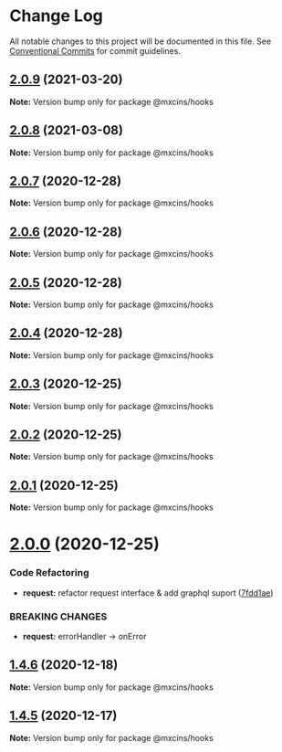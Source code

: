 # Change Log

All notable changes to this project will be documented in this file.
See [Conventional Commits](https://conventionalcommits.org) for commit guidelines.

## [2.0.9](https://github.com/maxiaochuan/mxcins/tree/master/packages/mxcins-hooks/compare/@mxcins/hooks@2.0.8...@mxcins/hooks@2.0.9) (2021-03-20)

**Note:** Version bump only for package @mxcins/hooks





## [2.0.8](https://github.com/maxiaochuan/mxcins/tree/master/packages/mxcins-hooks/compare/@mxcins/hooks@2.0.7...@mxcins/hooks@2.0.8) (2021-03-08)

**Note:** Version bump only for package @mxcins/hooks





## [2.0.7](https://github.com/maxiaochuan/mxcins/tree/master/packages/mxcins-hooks/compare/@mxcins/hooks@2.0.6...@mxcins/hooks@2.0.7) (2020-12-28)

**Note:** Version bump only for package @mxcins/hooks





## [2.0.6](https://github.com/maxiaochuan/mxcins/tree/master/packages/mxcins-hooks/compare/@mxcins/hooks@2.0.5...@mxcins/hooks@2.0.6) (2020-12-28)

**Note:** Version bump only for package @mxcins/hooks





## [2.0.5](https://github.com/maxiaochuan/mxcins/tree/master/packages/mxcins-hooks/compare/@mxcins/hooks@2.0.4...@mxcins/hooks@2.0.5) (2020-12-28)

**Note:** Version bump only for package @mxcins/hooks





## [2.0.4](https://github.com/maxiaochuan/mxcins/tree/master/packages/mxcins-hooks/compare/@mxcins/hooks@2.0.3...@mxcins/hooks@2.0.4) (2020-12-28)

**Note:** Version bump only for package @mxcins/hooks





## [2.0.3](https://github.com/maxiaochuan/mxcins/tree/master/packages/mxcins-hooks/compare/@mxcins/hooks@2.0.2...@mxcins/hooks@2.0.3) (2020-12-25)

**Note:** Version bump only for package @mxcins/hooks





## [2.0.2](https://github.com/maxiaochuan/mxcins/tree/master/packages/mxcins-hooks/compare/@mxcins/hooks@2.0.1...@mxcins/hooks@2.0.2) (2020-12-25)

**Note:** Version bump only for package @mxcins/hooks





## [2.0.1](https://github.com/maxiaochuan/mxcins/tree/master/packages/mxcins-hooks/compare/@mxcins/hooks@2.0.0...@mxcins/hooks@2.0.1) (2020-12-25)

**Note:** Version bump only for package @mxcins/hooks





# [2.0.0](https://github.com/maxiaochuan/mxcins/tree/master/packages/mxcins-hooks/compare/@mxcins/hooks@1.4.6...@mxcins/hooks@2.0.0) (2020-12-25)


### Code Refactoring

* **request:** refactor request interface & add graphql suport ([7fdd1ae](https://github.com/maxiaochuan/mxcins/tree/master/packages/mxcins-hooks/commit/7fdd1aeea7b7e6dc5b5f36f9afb556a1827a4d4a))


### BREAKING CHANGES

* **request:** errorHandler -> onError





## [1.4.6](https://github.com/maxiaochuan/mxcins/tree/master/packages/mxcins-hooks/compare/@mxcins/hooks@1.4.5...@mxcins/hooks@1.4.6) (2020-12-18)

**Note:** Version bump only for package @mxcins/hooks





## [1.4.5](https://github.com/maxiaochuan/mxcins/tree/master/packages/mxcins-hooks/compare/@mxcins/hooks@1.4.4...@mxcins/hooks@1.4.5) (2020-12-17)

**Note:** Version bump only for package @mxcins/hooks

